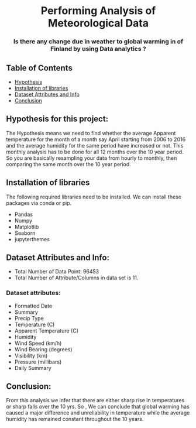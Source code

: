 <h1 align="center">Performing Analysis of Meteorological Data</h1>

<h3 align="center">Is there any change due in weather to global warming in of Finland by using Data analytics ?</h3> 



## Table of Contents
- [Hypothesis](#obj)
- [Installation of libraries](#installation)
- [Dataset Attributes and Info](#di)
- [Conclusion](#results)


## Hypothesis for this project: <a name="obj"></a>
The Hypothesis means we need to find whether the average Apparent temperature for the month of a month say April starting from 2006 to 2016 and the average humidity for the same period have increased or not. This monthly analysis has to be done for all 12 months over the 10 year period. So you are basically resampling your data from hourly to monthly, then comparing the same month over the 10 year period. 


## Installation of libraries <a name="installation"></a>
The following required libraries need to be installed. We can install these packages via conda or pip.

- Pandas
- Numpy
- Matplotlib
- Seaborn
- jupyterthemes


## Dataset Attributes and Info: <a name="di"></a>


* Total Number of Data Point: 96453
* Total Number of Attribute/Columns in data set is 11.


### Dataset attributes:

* Formatted Date
* Summary
* Precip Type
* Temperature (C)
* Apparent Temperature (C)
* Humidity
* Wind Speed (km/h)
* Wind Bearing (degrees)
* Visibility (km)
* Pressure (millibars)
* Daily Summary

## Conclusion: <a name="results"></a>
From this analysis we infer that there are either sharp rise in temperatures or sharp falls over the 10 yrs. So , We can conclude that global warming has caused a major difference and unreliability in temperature while the average humidity has remained constant throughout the 10 years.

